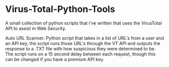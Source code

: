 # Virus-Total-Python-Tools

A small collection of python scripts that i've written that uses the VirusTotal API to assist in Web Security.

Auto URL Scanner: Python script that takes in a list of URL's from a user and an API key, the script runs those URL's through the VT API and outputs the response to a .TXT file with how suspicious they were determined to be. The script runs on a 15 second delay between each request, though this can be changed if you have a premium API key.
